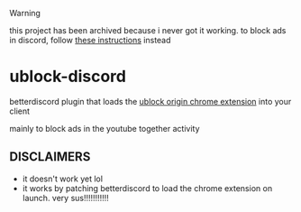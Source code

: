 > [!WARNING]
> this project has been archived because i never got it working. to block ads in discord, follow [these instructions](https://github.com/DetachHead/ublock-filters?tab=readme-ov-file#discord-adblocker) instead

# ublock-discord

betterdiscord plugin that loads the [ublock origin chrome extension](https://chrome.google.com/webstore/detail/ublock-origin/cjpalhdlnbpafiamejdnhcphjbkeiagm) into your client

mainly to block ads in the youtube together activity

## DISCLAIMERS

-   it doesn't work yet lol
-   it works by patching betterdiscord to load the chrome extension on launch. very sus!!!!!!!!!!!
